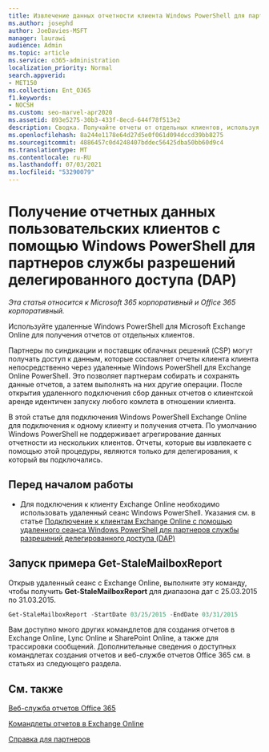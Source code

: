 ```yaml
---
title: Извлечение данных отчетности клиента Windows PowerShell для партнеров DAP
ms.author: josephd
author: JoeDavies-MSFT
manager: laurawi
audience: Admin
ms.topic: article
ms.service: o365-administration
localization_priority: Normal
search.appverid:
- MET150
ms.collection: Ent_O365
f1.keywords:
- NOCSH
ms.custom: seo-marvel-apr2020
ms.assetid: 893e5275-30b3-433f-8ecd-644f78f513e2
description: Сводка. Получайте отчеты от отдельных клиентов, используя удаленный сеанс Windows PowerShell для Microsoft Exchange Online.
ms.openlocfilehash: 8a244e1178e64d27d5e0f061d094dccd39bb8275
ms.sourcegitcommit: 4886457c0d4248407bddec56425dba50bb60d9c4
ms.translationtype: MT
ms.contentlocale: ru-RU
ms.lasthandoff: 07/03/2021
ms.locfileid: "53290079"
---
```

# <a name="retrieve-customer-tenant-reporting-data-with-windows-powershell-for-delegated-access-permissions-dap-partners"></a>Получение отчетных данных пользовательских клиентов с помощью Windows PowerShell для партнеров службы разрешений делегированного доступа (DAP)

*Эта статья относится к Microsoft 365 корпоративный и Office 365 корпоративный.*

Используйте удаленные Windows PowerShell для Microsoft Exchange Online для получения отчетов от отдельных клиентов.

Партнеры по синдикации и поставщик облачных решений (CSP) могут получать доступ к данным, которые составляет отчеты клиента клиента непосредственно через удаленные Windows PowerShell для Exchange Online PowerShell. Это позволяет партнерам собирать и сохранять данные отчетов, а затем выполнять на них другие операции. После открытия удаленного подключения сбор данных отчетов о клиентской аренде идентичен запуску любого комлета в отношении клиента.

В этой статье для подключения Windows PowerShell Exchange Online для подключения к одному клиенту и получения отчета. По умолчанию Windows PowerShell не поддерживает агрегирование данных отчетности из нескольких клиентов. Отчеты, которые вы извлекаете  с помощью этой процедуры, являются только для делегирования, к который вы подключались.

## <a name="before-you-begin"></a>Перед началом работы

- Для подключения к клиенту Exchange Online необходимо использовать удаленный сеанс Windows PowerShell. Указания см. в статье [Подключение к клиентам Exchange Online с помощью удаленного сеанса Windows PowerShell для партнеров службы разрешений делегированного доступа (DAP)](/powershell/exchange/connect-to-exchange-online-powershell)

## <a name="run-the-get-stalemailboxreport-sample"></a>Запуск примера Get-StaleMailboxReport

Открыв удаленный сеанс с Exchange Online, выполните эту команду, чтобы получить **Get-StaleMailboxReport** для диапазона дат с 25.03.2015 по 31.03.2015.

```powershell
Get-StaleMailboxReport -StartDate 03/25/2015 -EndDate 03/31/2015
```

Вам доступно много других командлетов для создания отчетов в Exchange Online, Lync Online и SharePoint Online, а также для трассировки сообщений. Дополнительные сведения о доступных командлетах создания отчетов и веб-службе отчетов Office 365 см. в статьях из следующего раздела.

## <a name="see-also"></a>См. также

[Веб-служба отчетов Office 365](/previous-versions/office/developer/o365-enterprise-developers/jj984325(v=office.15))

[Командлеты отчетов в Exchange Online](/powershell/module/exchange/get-csclientdevicedetailreport)

[Справка для партнеров](https://go.microsoft.com/fwlink/p/?LinkID=533477)
